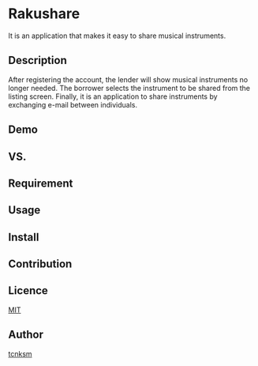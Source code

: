 Rakushare
====

It is an application that makes it easy to share musical instruments.
## Description
After registering the account, the lender will show musical instruments no longer needed.
The borrower selects the instrument to be shared from the listing screen.
Finally, it is an application to share instruments by exchanging e-mail between individuals.
## Demo

## VS. 

## Requirement

## Usage

## Install

## Contribution

## Licence

[MIT](https://github.com/tcnksm/tool/blob/master/LICENCE)

## Author

[tcnksm](https://github.com/tcnksm)
